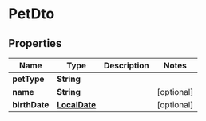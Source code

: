 
# PetDto

## Properties

Name | Type | Description | Notes
------------ | ------------- | ------------- | -------------
**petType** | **String** |  | 
**name** | **String** |  |  [optional]
**birthDate** | [**LocalDate**](LocalDate.md) |  |  [optional]



